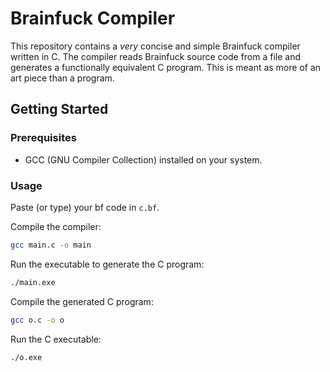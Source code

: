 # Brainfuck Compiler

This repository contains a _very_ concise and simple Brainfuck compiler written in C. The compiler reads Brainfuck source code from a file and generates a functionally equivalent C program. This is meant as more of an art piece than a program.

## Getting Started

### Prerequisites

- GCC (GNU Compiler Collection) installed on your system.

### Usage

  Paste (or type) your bf code in `c.bf`.

  Compile the compiler:
  
  ```sh
  gcc main.c -o main
  ```

  Run the executable to generate the C program:

  ```sh
  ./main.exe
  ```

  Compile the generated C program:

  ```sh
  gcc o.c -o o
  ```

  Run the C executable:

  ```sh
  ./o.exe
  ```
